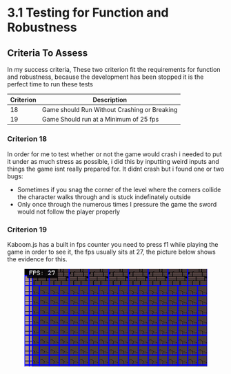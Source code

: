 # 3.1 Testing for Function and Robustness

## Criteria To Assess

In my success criteria, These two criterion fit the requirements for function and robustness, because the development has been stopped it is the perfect time to run these tests&#x20;

| Criterion | Description                                   |
| --------- | --------------------------------------------- |
| 18        | Game should Run Without Crashing or Breaking  |
| 19        | Game Should run at a Minimum of 25 fps        |

### Criterion 18

In order for me to test whether or not the game would crash i needed to put it under as much stress as possible, i did this by inputting weird inputs and things the game isnt really prepared for. It didnt crash but i found one or two bugs:&#x20;

* Sometimes if you snag the corner of the level where the corners collide the character walks through and is stuck indefinately outside
* Only once through the numerous times I pressure the game the sword would not follow the player properly&#x20;



### Criterion 19

Kaboom.js has a built in fps counter you need to press f1 while playing the game in order to see it, the fps usually sits at 27, the picture below shows the evidence for this.

<figure><img src="../.gitbook/assets/image (1).png" alt=""><figcaption></figcaption></figure>

### &#x20;&#x20;





### &#x20;

### &#x20;            &#x20;
